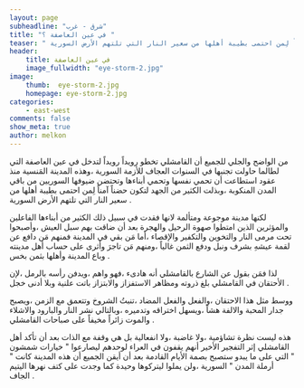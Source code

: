 ```yaml
---
layout: page
subheadline: "شرق - غرب"
title: "في عين العاصفة ؟ "
teaser: " من الواضح والجلي للجميع أن القامشلي تخطو رويداً رويداً لتدخل في عين العاصفة التي لطالما حاولت تجنبها في السنوات العجاف للأزمة السورية ،وهذه المدينة المَنسية منذ عقود استطاعت أن تحمي نفسها وتحمي أبناءها وتحتضن ضيوفها السوريين من باقي المدن المنكوبة ،وبذلت الكثير من الجهد لتكون حضناً آمناً لِمن احتمى بطيبة أهلها من سعير النار التي تلتهم الأرض السورية ."
header:
    title: في عين العاصفة
    image_fullwidth: "eye-storm-2.jpg"
image:
    thumb:  eye-storm-2.jpg
    homepage: eye-storm-2.jpg
categories:
    - east-west
comments: false
show_meta: true
author: melkon
---
```

من الواضح والجلي للجميع أن القامشلي تخطو رويداً رويداً لتدخل في عين العاصفة التي لطالما حاولت تجنبها في السنوات العجاف للأزمة السورية ،وهذه المدينة المَنسية منذ عقود استطاعت أن تحمي نفسها وتحمي أبناءها وتحتضن ضيوفها السوريين من باقي المدن المنكوبة ،وبذلت الكثير من الجهد لتكون حضناً آمناً لِمن احتمى بطيبة أهلها من سعير النار التي تلتهم الأرض السورية .

لكنها مدينة موجوعة ومتألمة لانها فقدت في سبيل ذلك الكثير من أبناءها الفاعلين والمؤثرين الذين امتطوا صهوة الرحيل والهجرة بعد أن ضاقت بهم سبل العيش ،وأصبحوا تحت مرمى النار والتخوين والتكفير والإقصاء ،أما مَن بقي في المدينة فمنهم مَن دافع عن لقمة عيشهِ بشرف ونبل ودفع الثمن غالياً ،ومنهم مَن تاجرَ وأثرى على حساب أهل مدينته وباع المدينة وأهلها بثمن بخس .

لذا فمَن بقول عن الشارع بالقامشلي أنه هادىء ،فهو واهم ،ويدفن رأسه بالرمل ،لإن الأحتقان في القامشلي بلغ ذروته ومظاهر الاستفزاز والابتزاز باتت علنية وبلا أدنى
خجل .

ووسط مثل هذا الاحتقان ،والفعل والفعل المضاد ،تنبتُ الشروخ وتتعمق مع الزمن ،ويصبح جدار المحبة والالفة هشاً ،ويسهل اختراقه وتدميره ،وبالتالي نشر النار والبارود والاشلاء والموت زائراً مخيفاً على صباحات القامشلي .

هذه ليست نظرة تشاؤمية ،ولا غاضبة ،ولا انفعالية بل هي وقفة مع الذات بعد أن تأكد أهل القامشلي إثر التفجير  الأخير أنهم يقفون في العراء لوحدهم ليصارعوا " خيارات شمشون " التي على ما يبدو ستصبح بصمة الأيام القادمة بعد أن أيقن الجميع أن هذه المدينة كانت " أرملة المدن " السورية ،ولن يملوا ليتركوها وحيدة كما وجدت على كتف نهرها اليتيم الجاف .

<!-- ![في عين العاصفة]({{ site.url }}/images/eye-storm.jpg) -->
